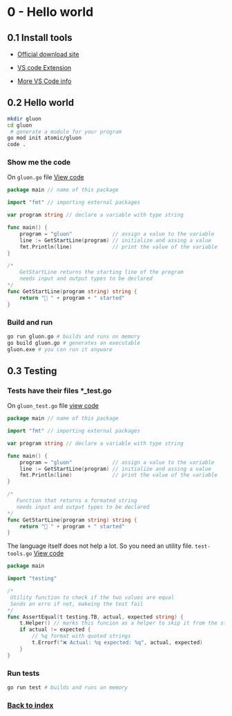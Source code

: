 # 0 - Hello world

## 0.1 Install tools

- [Official download site](https://golang.org/doc/install)

- [VS code Extension](https://marketplace.visualstudio.com/items?itemName=golang.go)

- [More VS Code info](https://code.visualstudio.com/docs/languages/go)


## 0.2 Hello world

```bash
mkdir gluon
cd gluon
 # generate a module for your program
go mod init atomic/gluon
code .
```

### Show me the code

On `gluon.go` file [View code](https://github.com/AtomicBuilders/gluon/blob/main/gluon.go)

```go
package main // name of this package

import "fmt" // importing external packages

var program string // declare a variable with type string

func main() {
	program = "gluon"             // assign a value to the variable
	line := GetStartLine(program) // initialize and assing a value
	fmt.Println(line)             // print the value of the variable
}

/*
	GetStartLine returns the starting line of the program
	needs input and output types to be declared
*/
func GetStartLine(program string) string {
	return "🚀 " + program + " started"
}
```

### Build and run

```bash
go run gluon.go # builds and runs on memory
go build gluon.go # generates an executable
gluon.exe # you can run it anyware
```

## 0.3 Testing

### Tests have their files *_test.go

On `gluon_test.go` file [view code](https://github.com/AtomicBuilders/gluon/blob/main/gluon_test.go)

```go
package main // name of this package

import "fmt" // importing external packages

var program string // declare a variable with type string

func main() {
	program = "gluon"             // assign a value to the variable
	line := GetStartLine(program) // initialize and assing a value
	fmt.Println(line)             // print the value of the variable
}

/*
   Function that returns a formated string
   needs input and output types to be declared
*/
func GetStartLine(program string) string {
	return "🚀 " + program + " started"
}
```

The language itself does not help a lot. So you need an utility file. `test-tools.go` [View code](https://github.com/AtomicBuilders/gluon/blob/main/test-tools.go)

```go
package main

import "testing"

/*
 Utility function to check if the two values are equal
 Sends an erro if not, makeing the test fail
*/
func AssertEqual(t testing.TB, actual, expected string) {
	t.Helper() // marks this funcion as a helper to skip it from the stack trace
	if actual != expected {
		// %q format with quoted strings
		t.Errorf("❌ Actual: %q expected: %q", actual, expected)
	}
}

```

### Run tests

```bash
go run test # builds and runs on memory
```

### [Back to index](https://github.com/AtomicBuilders/gluon/blob/main/docs/0-hello-world.md)